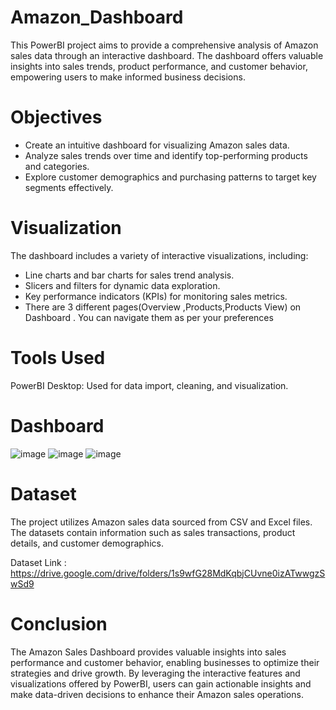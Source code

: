 # Amazon_Dashboard
This PowerBI project aims to provide a comprehensive analysis of Amazon sales data through an interactive dashboard. The dashboard offers valuable insights into sales trends, product performance, and customer behavior, empowering users to make informed business decisions.

# Objectives
* Create an intuitive dashboard for visualizing Amazon sales data.
* Analyze sales trends over time and identify top-performing products and categories.
* Explore customer demographics and purchasing patterns to target key segments effectively.

# Visualization
The dashboard includes a variety of interactive visualizations, including:

* Line charts and bar charts for sales trend analysis.
* Slicers and filters for dynamic data exploration.
* Key performance indicators (KPIs) for monitoring sales metrics.
* There are 3 different pages(Overview ,Products,Products View) on Dashboard . You can navigate them as per your preferences

# Tools Used
PowerBI Desktop: Used for data import, cleaning, and visualization.

# Dashboard
![image](https://github.com/heresalisha/Amazon_Dashboard/assets/107349457/c29afc39-3234-4f9f-936d-21ac00eda884)
![image](https://github.com/heresalisha/Amazon_Dashboard/assets/107349457/47bce49b-1e38-4a89-920b-7de44b148355)
![image](https://github.com/heresalisha/Amazon_Dashboard/assets/107349457/facb2134-35f3-4de1-92da-238f24da1c97)


# Dataset 
The project utilizes Amazon sales data sourced from CSV and Excel files. The datasets contain information such as sales transactions, product details, and customer demographics.

Dataset Link : https://drive.google.com/drive/folders/1s9wfG28MdKqbjCUvne0izATwwgzSwSd9

# Conclusion
The Amazon Sales Dashboard provides valuable insights into sales performance and customer behavior, enabling businesses to optimize their strategies and drive growth. By leveraging the interactive features and visualizations offered by PowerBI, users can gain actionable insights and make data-driven decisions to enhance their Amazon sales operations.
